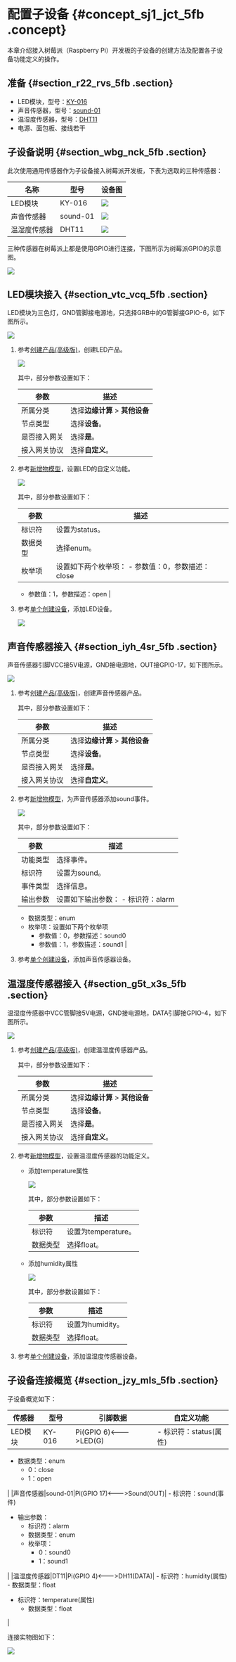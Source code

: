 # 配置子设备 {#concept_sj1_jct_5fb .concept}

本章介绍接入树莓派（Raspberry Pi）开发板的子设备的创建方法及配置各子设备功能定义的操作。

## 准备 {#section_r22_rvs_5fb .section}

-   LED模块，型号：[KY-016](https://item.taobao.com/item.htm?spm=a230r.1.14.9.53554f1ew6L3tV&id=531622789804&ns=1&abbucket=14#detail)
-   声音传感器，型号：[sound-01](https://item.taobao.com/item.htm?spm=a230r.1.14.1.23ef7118FqmGEZ&id=561992441180&ns=1&abbucket=14#detail)
-   温湿度传感器，型号：[DHT11](https://detail.tmall.com/item.htm?spm=a230r.1.14.32.180d2012Vffm9q&id=15598344236&ns=1&abbucket=14)
-   电源、面包板、接线若干

## 子设备说明 {#section_wbg_nck_5fb .section}

此次使用通用传感器作为子设备接入树莓派开发板，下表为选取的三种传感器：

|名称|型号|设备图|
|--|--|---|
|LED模块|KY-016|![](http://static-aliyun-doc.oss-cn-hangzhou.aliyuncs.com/assets/img/62066/154458313631843_zh-CN.png)|
|声音传感器|sound-01|![](http://static-aliyun-doc.oss-cn-hangzhou.aliyuncs.com/assets/img/62066/154458313631854_zh-CN.png)|
|温湿度传感器|DHT11|![](http://static-aliyun-doc.oss-cn-hangzhou.aliyuncs.com/assets/img/62066/154458313631855_zh-CN.png)|

三种传感器在树莓派上都是使用GPIO进行连接，下图所示为树莓派GPIO的示意图。

![](http://static-aliyun-doc.oss-cn-hangzhou.aliyuncs.com/assets/img/62066/154458313631897_zh-CN.png)

## LED模块接入 {#section_vtc_vcq_5fb .section}

LED模块为三色灯，GND管脚接电源地，只选择GRB中的G管脚接GPIO-6，如下图所示。

![](http://static-aliyun-doc.oss-cn-hangzhou.aliyuncs.com/assets/img/64081/154458313632120_zh-CN.png)

1.  参考[创建产品\(高级版\)](../../../../cn.zh-CN/用户指南/产品与设备/创建产品(高级版).md#)，创建LED产品。

    ![](http://static-aliyun-doc.oss-cn-hangzhou.aliyuncs.com/assets/img/64081/154458313732121_zh-CN.png)

    其中，部分参数设置如下：

    |参数|描述|
    |--|--|
    |所属分类|选择**边缘计算** \> **其他设备**|
    |节点类型|选择**设备**。|
    |是否接入网关|选择**是**。|
    |接入网关协议|选择**自定义**。|

2.  参考[新增物模型](../../../../cn.zh-CN/用户指南/产品与设备/物模型/新增物模型.md#)，设置LED的自定义功能。

    ![](http://static-aliyun-doc.oss-cn-hangzhou.aliyuncs.com/assets/img/64081/154458313732122_zh-CN.png)

    其中，部分参数设置如下：

    |参数|描述|
    |--|--|
    |标识符|设置为status。|
    |数据类型|选择enum。|
    |枚举项|设置如下两个枚举项：    -   参数值：0，参数描述：close
    -   参数值：1，参数描述：open
|

3.  参考[单个创建设备](../../../../cn.zh-CN/用户指南/产品与设备/创建设备/单个创建设备.md#)，添加LED设备。

    ![](http://static-aliyun-doc.oss-cn-hangzhou.aliyuncs.com/assets/img/64081/154458313732123_zh-CN.png)


## 声音传感器接入 {#section_iyh_4sr_5fb .section}

声音传感器引脚VCC接5V电源，GND接电源地，OUT接GPIO-17，如下图所示。

![](http://static-aliyun-doc.oss-cn-hangzhou.aliyuncs.com/assets/img/64081/154458313732124_zh-CN.png)

1.  参考[创建产品\(高级版\)](../../../../cn.zh-CN/用户指南/产品与设备/创建产品(高级版).md#)，创建声音传感器产品。

    其中，部分参数设置如下：

    |参数|描述|
    |--|--|
    |所属分类|选择**边缘计算** \> **其他设备**|
    |节点类型|选择**设备**。|
    |是否接入网关|选择**是**。|
    |接入网关协议|选择**自定义**。|

2.  参考[新增物模型](../../../../cn.zh-CN/用户指南/产品与设备/物模型/新增物模型.md#)，为声音传感器添加sound事件。

    ![](http://static-aliyun-doc.oss-cn-hangzhou.aliyuncs.com/assets/img/64081/154458313732125_zh-CN.png)

    其中，部分参数设置如下：

    |参数|描述|
    |--|--|
    |功能类型|选择事件。|
    |标识符|设置为sound。|
    |事件类型|选择信息。|
    |输出参数|设置如下输出参数：    -   标识符：alarm
    -   数据类型：enum
    -   枚举项：设置如下两个枚举项
        -   参数值：0，参数描述：sound0
        -   参数值：1，参数描述：sound1
|

3.  参考[单个创建设备](../../../../cn.zh-CN/用户指南/产品与设备/创建设备/单个创建设备.md#)，添加声音传感器设备。

## 温湿度传感器接入 {#section_g5t_x3s_5fb .section}

温湿度传感器中VCC管脚接5V电源，GND接电源地，DATA引脚接GPIO-4，如下图所示。

![](http://static-aliyun-doc.oss-cn-hangzhou.aliyuncs.com/assets/img/64081/154458313732324_zh-CN.png)

1.  参考[创建产品\(高级版\)](../../../../cn.zh-CN/用户指南/产品与设备/创建产品(高级版).md#)，创建温湿度传感器产品。

    其中，部分参数设置如下：

    |参数|描述|
    |--|--|
    |所属分类|选择**边缘计算** \> **其他设备**|
    |节点类型|选择**设备**。|
    |是否接入网关|选择**是**。|
    |接入网关协议|选择**自定义**。|

2.  参考[新增物模型](../../../../cn.zh-CN/用户指南/产品与设备/物模型/新增物模型.md#)，设置温湿度传感器的功能定义。
    -   添加temperature属性

        ![](http://static-aliyun-doc.oss-cn-hangzhou.aliyuncs.com/assets/img/64081/154458313732127_zh-CN.png)

        其中，部分参数设置如下：

        |参数|描述|
        |--|--|
        |标识符|设置为temperature。|
        |数据类型|选择float。|

    -   添加humidity属性

        ![](http://static-aliyun-doc.oss-cn-hangzhou.aliyuncs.com/assets/img/64081/154458313732126_zh-CN.png)

        其中，部分参数设置如下：

        |参数|描述|
        |--|--|
        |标识符|设置为humidity。|
        |数据类型|选择float。|

3.  参考[单个创建设备](../../../../cn.zh-CN/用户指南/产品与设备/创建设备/单个创建设备.md#)，添加温湿度传感器设备。

## 子设备连接概览 {#section_jzy_mls_5fb .section}

子设备概览如下：

|传感器|型号|引脚数据|自定义功能|
|---|--|----|-----|
|LED模块|KY-016|Pi\(GPIO 6\)<---\>LED\(G\)| -   标识符：status\(属性\)
-   数据类型：enum
    -   0：close
    -   1：open

 |
|声音传感器|sound-01|Pi\(GPIO 17\)<---\>Sound\(OUT\)| -   标识符：sound\(事件\)
-   输出参数：
    -   标识符：alarm
    -   数据类型：enum
    -   枚举项：
        -   0：sound0
        -   1：sound1

 |
|温湿度传感器|DT11|Pi\(GPIO 4\)<---\>DH11\(DATA\)| -   标识符：humidity\(属性\)
    -   数据类型：float
-   标识符：temperature\(属性\)
    -   数据类型：float

 |

连接实物图如下：

![](http://static-aliyun-doc.oss-cn-hangzhou.aliyuncs.com/assets/img/64081/154458313732128_zh-CN.png)

